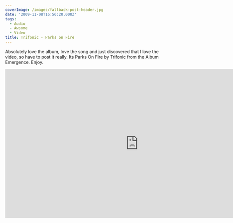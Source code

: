 ```yaml
---
coverImage: /images/fallback-post-header.jpg
date: '2009-11-08T16:56:20.000Z'
tags:
  - Audio
  - Awsome
  - Video
title: Trifonic - Parks on Fire
---
```


Absolutely love the album, love the song and just discovered that I love the video, so have to post it really. Its Parks On Fire by Trifonic from the Album Emergence. Enjoy.

<!-- more -->

<iframe width="853" height="480" src="https://www.youtube.com/embed/P4R1nl_UbSk" frameborder="0" allow="accelerometer; autoplay; clipboard-write; encrypted-media; gyroscope; picture-in-picture"  allowfullscreen></iframe>
